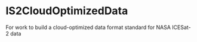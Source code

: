 # IS2CloudOptimizedData
For work to build a cloud-optimized data format standard for NASA ICESat-2 data
